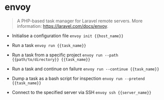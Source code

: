# envoy
> A PHP-based task manager for Laravel remote servers.
> More information: <https://laravel.com/docs/envoy>.

- Initialise a configuration file
`envoy init {{host_name}}`

- Run a task
`envoy run {{task_name}}`

- Run a task from a specific project
`envoy run --path {{path/to/directory}} {{task_name}}`

- Run a task and continue on failure
`envoy run --continue {{task_name}}`

- Dump a task as a bash script for inspection
`envoy run --pretend {{task_name}}`

- Connect to the specified server via SSH
`envoy ssh {{server_name}}`
